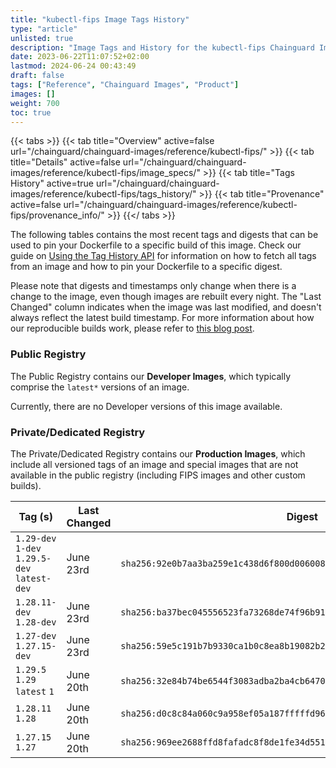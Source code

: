 ```yaml
---
title: "kubectl-fips Image Tags History"
type: "article"
unlisted: true
description: "Image Tags and History for the kubectl-fips Chainguard Image"
date: 2023-06-22T11:07:52+02:00
lastmod: 2024-06-24 00:43:49
draft: false
tags: ["Reference", "Chainguard Images", "Product"]
images: []
weight: 700
toc: true
---
```


{{< tabs >}}
{{< tab title="Overview" active=false url="/chainguard/chainguard-images/reference/kubectl-fips/" >}}
{{< tab title="Details" active=false url="/chainguard/chainguard-images/reference/kubectl-fips/image_specs/" >}}
{{< tab title="Tags History" active=true url="/chainguard/chainguard-images/reference/kubectl-fips/tags_history/" >}}
{{< tab title="Provenance" active=false url="/chainguard/chainguard-images/reference/kubectl-fips/provenance_info/" >}}
{{</ tabs >}}

The following tables contains the most recent tags and digests that can be used to pin your Dockerfile to a specific build of this image. Check our guide on [Using the Tag History API](/chainguard/chainguard-images/using-the-tag-history-api/) for information on how to fetch all tags from an image and how to pin your Dockerfile to a specific digest.

Please note that digests and timestamps only change when there is a change to the image, even though images are rebuilt every night. The "Last Changed" column indicates when the image was last modified, and doesn't always reflect the latest build timestamp. For more information about how our reproducible builds work, please refer to [this blog post](https://www.chainguard.dev/unchained/reproducing-chainguards-reproducible-image-builds).

### Public Registry
The Public Registry contains our **Developer Images**, which typically comprise the `latest*` versions of an image.

Currently, there are no Developer versions of this image available.

### Private/Dedicated Registry
The Private/Dedicated Registry contains our **Production Images**, which include all versioned tags of an image and special images that are not available in the public registry (including FIPS images and other custom builds).

| Tag (s)                                       | Last Changed | Digest                                                                    |
|-----------------------------------------------|--------------|---------------------------------------------------------------------------|
|  `1.29-dev` `1-dev` `1.29.5-dev` `latest-dev` | June 23rd    | `sha256:92e0b7aa3ba259e1c438d6f800d006008fb537a2883f9433dc0073256c002b9c` |
|  `1.28.11-dev` `1.28-dev`                     | June 23rd    | `sha256:ba37bec045556523fa73268de74f96b9112513bdf623a1320edaa0defb9e2312` |
|  `1.27-dev` `1.27.15-dev`                     | June 23rd    | `sha256:59e5c191b7b9330ca1b0c8ea8b19082b297dd8321377d2110fba4d22bb078653` |
|  `1.29.5` `1.29` `latest` `1`                 | June 20th    | `sha256:32e84b74be6544f3083adba2ba4cb6470e4883b7ce3147d2f45403f06c604e25` |
|  `1.28.11` `1.28`                             | June 20th    | `sha256:d0c8c84a060c9a958ef05a187fffffd9648246ef3027add29e8c322523fa2b3c` |
|  `1.27.15` `1.27`                             | June 20th    | `sha256:969ee2688ffd8fafadc8f8de1fe34d551ddd1a5731bcb8cadbb332d9b7176112` |


